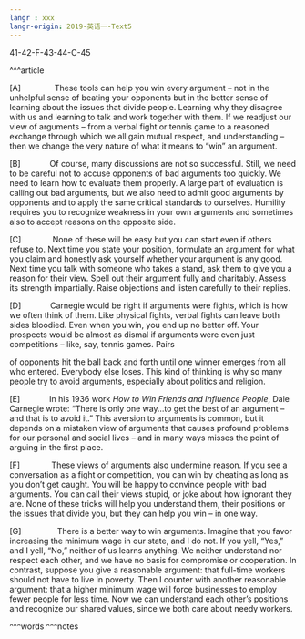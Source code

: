 ```yaml
---
langr : xxx
langr-origin: 2019-英语一-Text5
---
```


41-42-F-43-44-C-45

^^^article

[A]               These tools can help you win every argument – not in the unhelpful sense of beating your opponents but in the better sense of learning about the issues that divide people. Learning why they disagree with us and learning to talk and work together with them. If we readjust our view of arguments – from a verbal fight or tennis game to a reasoned exchange through which we all gain mutual respect, and understanding – then we change the very nature of what it means to “win” an argument.

[B]             Of course, many discussions are not so successful. Still, we need to be careful not to accuse opponents of bad arguments too quickly. We need to learn how to evaluate them properly. A large part of evaluation is calling out bad arguments, but we also need to admit good arguments by opponents and to apply the same critical standards to ourselves. Humility requires you to recognize weakness in your own arguments and sometimes also to accept reasons on the opposite side.

[C]              None of these will be easy but you can start even if others refuse to. Next time you state your position, formulate an argument for what you claim and honestly ask yourself whether your argument is any good. Next time you talk with someone who takes a stand, ask them to give you a reason for their view. Spell out their argument fully and charitably. Assess its strength impartially. Raise objections and listen carefully to their replies.

[D]             Carnegie would be right if arguments were fights, which is how we often think of them. Like physical fights, verbal fights can leave both sides bloodied. Even when you win, you end up no better off. Your prospects would be almost as dismal if arguments were even just competitions – like, say, tennis games. Pairs

  

of opponents hit the ball back and forth until one winner emerges from all who entered. Everybody else loses. This kind of thinking is why so many people try to avoid arguments, especially about politics and religion.

[E]             In his 1936 work _How to Win Friends and Influence People_, Dale Carnegie wrote: “There is only one way…to get the best of an argument – and that is to avoid it.” This aversion to arguments is common, but it depends on a mistaken view of arguments that causes profound problems for our personal and social lives – and in many ways misses the point of arguing in the first place.

[F]              These views of arguments also undermine reason. If you see a conversation as a fight or competition, you can win by cheating as long as you don’t get caught. You will be happy to convince people with bad arguments. You can call their views stupid, or joke about how ignorant they are. None of these tricks will help you understand them, their positions or the issues that divide you, but they can help you win – in one way.

[G]                There is a better way to win arguments. Imagine that you favor increasing the minimum wage in our state, and I do not. If you yell, “Yes,” and I yell, “No,” neither of us learns anything. We neither understand nor respect each other, and we have no basis for compromise or cooperation. In contrast, suppose you give a reasonable argument: that full-time workers should not have to live in poverty. Then I counter with another reasonable argument: that a higher minimum wage will force businesses to employ fewer people for less time. Now we can understand each other’s positions and recognize our shared values, since we both care about needy workers.




^^^words
^^^notes